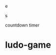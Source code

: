

e






























































s




countdown timer






















# ludo-game

















